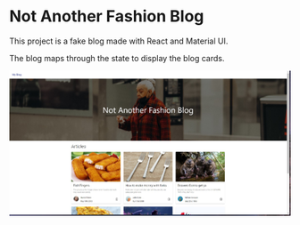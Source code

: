 # Not Another Fashion Blog

This project is a fake blog made with React and Material UI.

The blog maps through the state to display the blog cards.

![homescreen](src/img/homeview.jpg)

